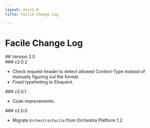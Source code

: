 ```yaml
---
layout: docs2.0
title: Facile Change Log

---
```


# Facile Change Log

<section id="v2.0">
## Version 2.0

<article id="v2.0.2">
### v2.0.2

* Check request header to detect allowed Content-Type instead of manually figuring out the format.
* Fixed typehinting to Eloquent.

</article>

<article id="v2.0.1">
### v2.0.1

* Code improvements.

</article>

<article id="v2.0.0">
### v2.0.0

* Migrate `Orchestra\Facile` from Orchestra Platform 1.2.

</article>

</section>
